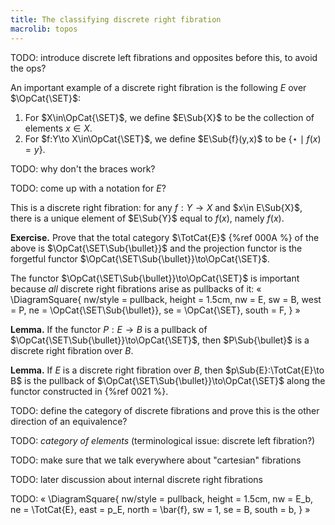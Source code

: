 ```yaml
---
title: The classifying discrete right fibration
macrolib: topos
---
```


TODO: introduce discrete left fibrations and opposites before this, to avoid the ops?

An important example of a discrete right fibration is the following $E$ over
$\OpCat{\SET}$:

1. For $X\in\OpCat{\SET}$, we define $E\Sub{X}$ to be the collection of elements $x\in X$.
2. For $f:Y\to X\in\OpCat{\SET}$, we define $E\Sub{f}(y,x)$ to be $\{ \star \mid f(x) = y \}$.

TODO: why don't the braces work?

TODO: come up with a notation for $E$?

This is a discrete right fibration: for any $f:Y\to X$ and $x\in E\Sub{X}$, there is a
unique element of $E\Sub{Y}$ equal to $f(x)$, namely $f(x)$.

**Exercise.** Prove that the total category $\TotCat{E}$ {%ref 000A %} of the above
is $\OpCat{\SET\Sub{\bullet}}$ and the projection functor is the forgetful functor
$\OpCat{\SET\Sub{\bullet}}\to\OpCat{\SET}$.

The functor $\OpCat{\SET\Sub{\bullet}}\to\OpCat{\SET}$ is important because *all*
discrete right fibrations arise as pullbacks of it:
«
\DiagramSquare{
  nw/style = pullback,
  height = 1.5cm,
  nw = E,
  sw = B,
  west = P,
  ne = \OpCat{\SET\Sub{\bullet}},
  se = \OpCat{\SET},
  south = F,
}
»

**Lemma.** If the functor $P:E\to B$ is a pullback of
$\OpCat{\SET\Sub{\bullet}}\to\OpCat{\SET}$, then $P\Sub{\bullet}$ is a discrete right
fibration over $B$.

**Lemma.** If $E$ is a discrete right fibration over $B$, then
$p\Sub{E}:\TotCat{E}\to B$ is the pullback of
$\OpCat{\SET\Sub{\bullet}}\to\OpCat{\SET}$ along the functor constructed in {%ref
0021 %}.

TODO: define the category of discrete fibrations and prove this is the other
direction of an equivalence?

TODO: *category of elements* (terminological issue: discrete left fibration?)

TODO: make sure that we talk everywhere about "cartesian" fibrations

TODO: later discussion about internal discrete right fibrations

TODO:
«
\DiagramSquare{
  nw/style = pullback,
  height = 1.5cm,
  nw = E_b,
  ne = \TotCat{E},
  east = p_E,
  north = \bar{f},
  sw = 1,
  se = B,
  south = b,
}
»
